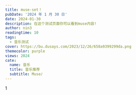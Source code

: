 ```yaml
---
title: muse-set！
pubDate: '2024 年 1 月 30 日'
date: 2024-01-30
description: 在这个测试页面你可以看到muse内容!
author: nin3
readingtime: 10
tags: 
  - 音乐测试
cover: https://bu.dusays.com/2023/12/26/658a9399299da.png
themecolor: purple
views: 2024
cate:
  name: 音乐
  title: 音乐推荐
  subtitle: Muse♪
---
```

1